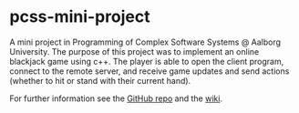 # pcss-mini-project
A mini project in Programming of Complex Software Systems @ Aalborg University. The purpose of this project was to implement an online blackjack game using c++. The player is able to open the client program, connect to the remote server, and receive game updates and send actions (whether to hit or stand with their current hand).

For further information see the [GitHub repo](https://github.com/med331/pcss-mini-project) and the [wiki](https://github.com/med331/pcss-mini-project/wiki).
